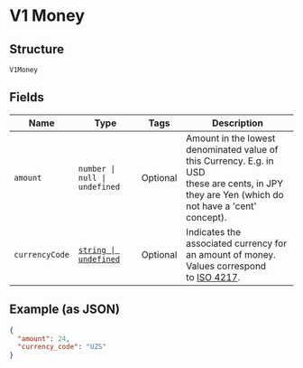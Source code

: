 
# V1 Money

## Structure

`V1Money`

## Fields

| Name | Type | Tags | Description |
|  --- | --- | --- | --- |
| `amount` | `number \| null \| undefined` | Optional | Amount in the lowest denominated value of this Currency. E.g. in USD<br>these are cents, in JPY they are Yen (which do not have a 'cent' concept). |
| `currencyCode` | [`string \| undefined`](../../doc/models/currency.md) | Optional | Indicates the associated currency for an amount of money. Values correspond<br>to [ISO 4217](https://wikipedia.org/wiki/ISO_4217). |

## Example (as JSON)

```json
{
  "amount": 24,
  "currency_code": "UZS"
}
```

